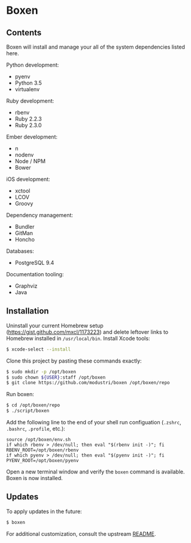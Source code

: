 # Boxen

## Contents

Boxen will install and manage your all of the system dependencies listed here.

Python development:

* pyenv
* Python 3.5
* virtualenv

Ruby development:

* rbenv
* Ruby 2.2.3
* Ruby 2.3.0

Ember development:

* n
* nodenv
* Node / NPM
* Bower

iOS development:

* xctool
* LCOV
* Groovy

Dependency management:

* Bundler
* GitMan
* Honcho

Databases:

* PostgreSQL 9.4

Documentation tooling:

* Graphviz
* Java

## Installation

Uninstall your current Homebrew setup (https://gist.github.com/mxcl/1173223) and delete leftover links to Homebrew installed in `/usr/local/bin`. Install Xcode tools:

```sh
$ xcode-select --install
```

Clone this project by pasting these commands exactly:

```sh
$ sudo mkdir -p /opt/boxen
$ sudo chown ${USER}:staff /opt/boxen
$ git clone https://github.com/modustri/boxen /opt/boxen/repo
```

Run boxen:

```sh
$ cd /opt/boxen/repo
$ ./script/boxen
```

Add the following line to the end of your shell run configuation (`.zshrc`, `.bashrc`, `.profile`, etc.):

```
source /opt/boxen/env.sh
if which rbenv > /dev/null; then eval "$(rbenv init -)"; fi
RBENV_ROOT=/opt/boxen/rbenv
if which pyenv > /dev/null; then eval "$(pyenv init -)"; fi
PYENV_ROOT=/opt/boxen/pyenv
```

Open a new terminal window and verify the `boxen` command is available. Boxen is now installed.

## Updates

To apply updates in the future:

```sh
$ boxen
```

For additional customization, consult the upstream [README](https://github.com/boxen/our-boxen#customizing).
